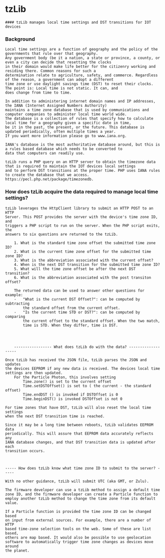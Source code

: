 # tzLib


	#### tzLib manages local time settings and DST transitions for IOT devices


### Background

	Local time settings are a function of geography and the policy of the governments that rule over that geography.
	Any government body (be it a nation, a state or province, a county, or even a city can decide that resetting the clocks
	in their domain would make life better for the citizenry working and residing there. Common reasons for such a 
	determination relate to agriculture, safety, and commerce. Regardless of the reason, a government can adopt a different
	time zone or use daylight savings time (DST) to reset their clocks. The point is: Local time is not static. It can, and
	does change from time to time.
	
	In addition to administering internet domain names and IP addresses, the IANA (Internet Assigned Numbers Authority)
	maintains a time zone database that is used by communications and computer companies to administer local time world wide.
	The database is a collection of rules that specify how to calculate local time for a geography given a specific date in time,
	be it in the past, the present, or the future. This database is updated periodically, often multiple times a year.
	If you want more information please go to www.iana.org.
	
	IANA's database is the most authoritative database around, but this is a rules based database which needs to be converted to
	data that computers can readily use.

	tzLib runs a PHP query on an HTTP server to obtain the timezone data that is required to maintain the IOT devices local settings
	and to perform DST transitions at the proper time. PHP uses IANA rules to create the database that we access. https://pecl.php.net/package/timezonedb.




### How does tzLib acquire the data required to manage local time settings?
	
	tzLib leverages the HttpClient library to submit an HTTP POST to an HTTP
	Server. This POST provides the server with the device's time zone ID, and
	triggers a PHP script to run on	the server. When the PHP script exits, the 
	answers to six questions are returned to the tzLib.
	
		1. What is the standard time zone offset the submitted time zone ID?
		2. What is the current time zone offset for the submitted time zone ID?
		3. What is the abbreviation associated with the current offset?
		4. When is the next DST transition for the submitted time zone ID?
		5. What will the time zone offset be after the next DST transition?
		6. What is the abbreviation associated with the post transiton offset?
	
		The returned data can be used to answer other questions for example:
		-	"What is the current DST Offset?": can be computed by subtracting 
			the standard offset from the current offset.
		-	"Is the current time STD or DST?": can be computed by comparing 
			the current offset to the standard offset. When the two match,
			time is STD. When they differ, time is DST. 
	
	
	
	
		----------------- What does tzLib do with the data? -------------------

	Once tzLib has received the JSON file, tzLib parses the JSON and updates 
	the devices EEPROM if any new data is received. The devices local time 
	settings are then updated. 
		For the Particle Photon, this involves setting
			Time.zone() is set to the current offset
			Time.setDSTOffset() is set to ( the current - the standard offset)
			Time.endDST () is invoked if DSTOffset is 0
			Time.beginDST() is invoked DSTOffset is not 0
	
	For time zones that have DST, tzLib will also reset the local time settings
	when the next DST transition time is reached.
	
	Since it may be a long time between reboots, tzLib validates EEPROM data
	periodically. This will assure that EEPROM data accurately reflects any
	IANA database changes, and that DST transition data is updated after each
	transition occurs. 



	----- How does tzLib know what time zone ID to submit to the server? -----

	With no other guidance, tzLib will submit UTC (aka GMT, or Zulu).

	The firmware developer can use a tzLib method to assign a default time
	zone ID, and the firmware developer can create a Particle function to
	employ another tzLib method to change the time zone from its default value.

	If a Particle function is provided the time zone ID can be changed based 
	on input from external sources. For example, there are a number of HTTP
	based time-zone selection tools on the web. Some of these are list based,
	others are map based. It would also be possible to use geolocation
	software to automatically trigger time zone changes as devices move around
	the planet. 